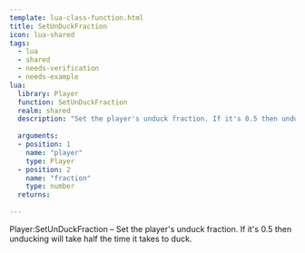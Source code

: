 ```yaml
---
template: lua-class-function.html
title: SetUnDuckFraction
icon: lua-shared
tags:
  - lua
  - shared
  - needs-verification
  - needs-example
lua:
  library: Player
  function: SetUnDuckFraction
  realm: shared
  description: "Set the player's unduck fraction. If it's 0.5 then unducking will take half the time it takes to duck."
  
  arguments:
  - position: 1
    name: "player"
    type: Player
  - position: 2
    name: "fraction"
    type: number
  returns:
    
---
```


<div class="lua__search__keywords">
Player:SetUnDuckFraction &#x2013; Set the player's unduck fraction. If it's 0.5 then unducking will take half the time it takes to duck.
</div>
